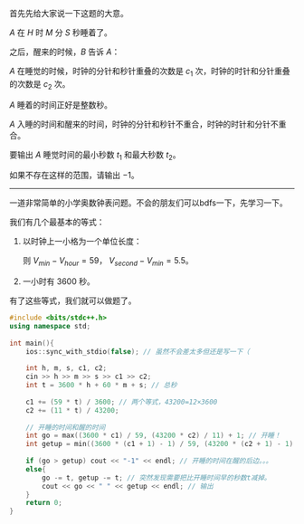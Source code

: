 首先先给大家说一下这题的大意。

$A$ 在 $H$ 时 $M$ 分 $S$ 秒睡着了。

之后，醒来的时候，$B$ 告诉 $A$：

$A$ 在睡觉的时候，时钟的分针和秒针重叠的次数是 $c_1$ 次，时钟的时针和分针重叠的次数是 $c_2$ 次。

$A$ 睡着的时间正好是整数秒。

$A$ 入睡的时间和醒来的时间，时钟的分针和秒针不重合，时钟的时针和分针不重合。

要输出 $A$ 睡觉时间的最小秒数 $t_1$ 和最大秒数 $t_2$。

如果不存在这样的范围，请输出 $-1$。

-----------

一道非常简单的小学奥数钟表问题。不会的朋友们可以bdfs一下，先学习一下。

我们有几个最基本的等式：

1. 以时钟上一小格为一个单位长度：

   则 $V_{min}-V_{hour}=59$，
       $V_{second}-V_{min}=5.5$。

2. 一小时有 $3600$ 秒。

有了这些等式，我们就可以做题了。

```cpp
#include <bits/stdc++.h>
using namespace std;
 
int main(){
    ios::sync_with_stdio(false); // 虽然不会差太多但还是写一下（
    
	int h, m, s, c1, c2;
	cin >> h >> m >> s >> c1 >> c2;
	int t = 3600 * h + 60 * m + s; // 总秒
	
	c1 += (59 * t) / 3600; // 两个等式，43200=12×3600
	c2 += (11 * t) / 43200;
	
    // 开睡的时间和醒的时间
	int go = max((3600 * c1) / 59, (43200 * c2) / 11) + 1; // 开睡！
	int getup = min((3600 * (c1 + 1) - 1) / 59, (43200 * (c2 + 1) - 1) / 11); // 啊~醒啦
	
	if (go > getup) cout << "-1" << endl; // 开睡的时间在醒的后边。。。
	else{
		go -= t, getup -= t; // 突然发现需要把比开睡时间早的秒数t减掉。
		cout << go << " " << getup << endl; // 输出
	}
	return 0;
}
```